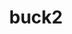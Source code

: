 ---
codehost: https://github.com/facebook/buck2
logohandle: buck2build
sort: buck2
title: buck2
website: https://buck2.build/
---